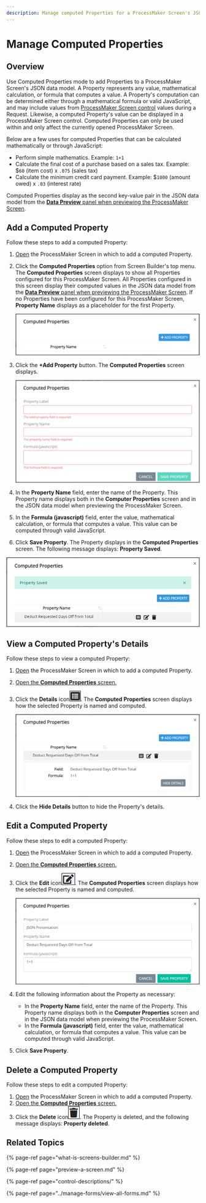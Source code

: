 ```yaml
---
description: Manage computed Properties for a ProcessMaker Screen's JSON data model.
---
```


# Manage Computed Properties

## Overview

Use Computed Properties mode to add Properties to a ProcessMaker Screen's JSON data model. A Property represents any value, mathematical calculation, or formula that computes a value. A Property's computation can be determined either through a mathematical formula or valid JavaScript, and may include values from [ProcessMaker Screen control](control-descriptions/) values during a Request. Likewise, a computed Property's value can be displayed in a ProcessMaker Screen control. Computed Properties can only be used within and only affect the currently opened ProcessMaker Screen.

Below are a few uses for computed Properties that can be calculated mathematically or through JavaScript:

* Perform simple mathematics. Example: `1+1`
* Calculate the final cost of a purchase based on a sales tax. Example: $`60` \(item cost\) x `.075` \(sales tax\)
* Calculate the minimum credit card payment. Example: $`1000` \(amount owed\) x `.03` \(interest rate\)

Computed Properties display as the second key-value pair in the JSON data model from the [**Data Preview** panel when previewing the ProcessMaker Screen](preview-a-screen.md).

## Add a Computed Property

Follow these steps to add a computed Property:

1. [Open](../manage-forms/view-all-forms.md) the ProcessMaker Screen in which to add a computed Property.
2. Click the **Computed Properties** option from Screen Builder's top menu. The **Computed Properties** screen displays to show all Properties configured for this ProcessMaker Screen. All Properties configured in this screen display their computed values in the JSON data model from the [**Data Preview** panel when previewing the ProcessMaker Screen](preview-a-screen.md). If no Properties have been configured for this ProcessMaker Screen, **Property Name** displays as a placeholder for the first Property.  

   ![](../../../.gitbook/assets/computed-properties-screen-screens-builder-processes.png)

3. Click the **+Add Property** button. The **Computed Properties** screen displays.  

   ![](../../../.gitbook/assets/computed-properties-definition-screen-screens-builder-processes.png)

4. In the **Property Name** field, enter the name of the Property. This Property name displays both in the **Computer Properties** screen and in the JSON data model when previewing the ProcessMaker Screen.
5. In the **Formula \(javascript\)** field, enter the value, mathematical calculation, or formula that computes a value. This value can be computed through valid JavaScript.
6. Click **Save Property**. The Property displays in the **Computed Properties** screen. The following message displays: **Property Saved**.

![Computed Properties screen with a new Property](../../../.gitbook/assets/computed-properties-screen-with-property-screens-builder-processes.png)

## View a Computed Property's Details

Follow these steps to view a computed Property:

1. [Open](../manage-forms/view-all-forms.md) the ProcessMaker Screen in which to add a computed Property.
2. [Open the **Computed Properties** screen.](manage-computed-properties.md#add-a-computed-property)
3. Click the **Details** icon![](../../../.gitbook/assets/computed-properties-details-icon-screens-builder-processes.png). The **Computed Properties** screen displays how the selected Property is named and computed.  

   ![](../../../.gitbook/assets/computed-properties-details-screen-screens-builder-processes.png)

4. Click the **Hide Details** button to hide the Property's details.

## Edit a Computed Property

Follow these steps to edit a computed Property:

1. [Open](../manage-forms/view-all-forms.md) the ProcessMaker Screen in which to add a computed Property.
2. [Open the **Computed Properties** screen.](manage-computed-properties.md#add-a-computed-property)
3. Click the **Edit** icon![](../../../.gitbook/assets/computed-properties-edit-icon-screens-builder-processes.png). The **Computed Properties** screen displays how the selected Property is named and computed.  

   ![](../../../.gitbook/assets/computed-property-screen-edit-screens-builder-processes.png)

4. Edit the following information about the Property as necessary:
   * In the **Property Name** field, enter the name of the Property. This Property name displays both in the **Computer Properties** screen and in the JSON data model when previewing the ProcessMaker Screen.
   * In the **Formula \(javascript\)** field, enter the value, mathematical calculation, or formula that computes a value. This value can be computed through valid JavaScript.
5. Click **Save Property**.

## Delete a Computed Property

Follow these steps to edit a computed Property:

1. [Open](../manage-forms/view-all-forms.md) the ProcessMaker Screen in which to add a computed Property.
2. [Open the **Computed Properties** screen.](manage-computed-properties.md#add-a-computed-property)
3. Click the **Delete** icon![](../../../.gitbook/assets/computed-property-delete-icon-screens-builder-processes.png). The Property is deleted, and the following message displays: **Property deleted**.

## Related Topics

{% page-ref page="what-is-screens-builder.md" %}

{% page-ref page="preview-a-screen.md" %}

{% page-ref page="control-descriptions/" %}

{% page-ref page="../manage-forms/view-all-forms.md" %}

